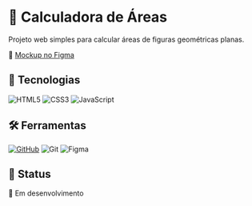 # 📐 Calculadora de Áreas

Projeto web simples para calcular áreas de figuras geométricas planas.

🔗 [Mockup no Figma](https://www.figma.com/design/2rTRyI4rLjQYzSC0Oz6H82/calculadora-de-%C3%A1reas?node-id=0-1&p=f&t=nNiLlmSfCJjbfio9-0)

## 🚀 Tecnologias

![HTML5](https://img.shields.io/badge/HTML5-E34F26?style=for-the-badge&logo=html5&logoColor=white)
![CSS3](https://img.shields.io/badge/CSS3-1572B6?style=for-the-badge&logo=css3&logoColor=white)
![JavaScript](https://img.shields.io/badge/JavaScript-F7DF1E?style=for-the-badge&logo=javascript&logoColor=black)

## 🛠️ Ferramentas

[![GitHub](https://img.shields.io/badge/GitHub-100000?style=for-the-badge&logo=github&logoColor=white)](https://github.com/SEUUSERNAME)
![Git](https://img.shields.io/badge/GIT-E44C30?style=for-the-badge&logo=git&logoColor=white)
![Figma](https://img.shields.io/badge/Figma-696969?style=for-the-badge&logo=figma&logoColor=figma)

## 📌 Status

🔧 Em desenvolvimento